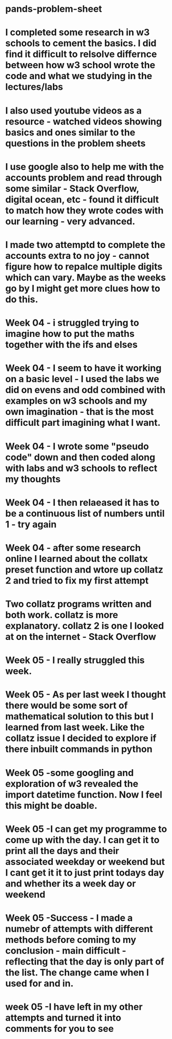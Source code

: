 # pands-problem-sheet
# I completed some research in w3 schools to cement the basics. I did find it difficult to relsolve differnce between how w3 school wrote the code and what we studying in the lectures/labs
# I also used youtube videos as a resource - watched videos showing basics and ones similar to the questions in the problem sheets
# I use google also to help me with the accounts problem and read through some similar - Stack Overflow, digital ocean, etc - found it difficult to match how they wrote codes with our learning - very advanced.
# I made two attemptd to complete the accounts extra to no joy - cannot figure how to repalce multiple digits which can vary. Maybe as the weeks go by I might get more clues how to do this.

# Week 04 - i struggled trying to imagine how to put the maths together with the ifs and elses
# Week 04 - I seem to have it working on a basic level - I used the labs we did on evens and odd combined with examples on  w3 schools and my own imagination - that is the most difficult part imagining what I want.
# Week 04 - I wrote some "pseudo code" down and then coded along with labs and w3 schools to reflect my thoughts
# Week 04 - I then relaeased it has to be a continuous list of numbers until 1 - try again
# Week 04 - after some research online I learned about the collatx preset function and wtore up collatz 2 and tried to fix my first attempt
# Two collatz programs written and both work. collatz is more explanatory. collatz 2 is one I looked at on the internet - Stack Overflow

# Week 05 - I really struggled this week. 
# Week 05 - As per last week I thought there would be some sort of mathematical solution to this but I learned from last week. Like the collatz issue I decided to explore if there inbuilt commands in python
# Week 05 -some googling and exploration of w3 revealed the import datetime function. Now I feel this might be doable.
# Week 05 -I can get my programme to come up with the day. I can get it to print all the days and their associated weekday or weekend but I cant get it it to just print todays day and whether its a week day or weekend
# Week 05 -Success - I made a numebr of attempts with different methods before coming to my conclusion - main difficult - reflecting that the day is only part of the list. The change came when I used for and in.
# week 05 -I have left in my other attempts and turned it into comments for you to see
